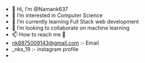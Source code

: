 - 👋 Hi, I’m @Namank637
- 👀 I’m interested in Computer Science
- 🌱 I’m currently learning Full Stack web development
- 💞️ I’m looking to collaborate on machine learning
- 📫 How to reach me 📧
- nk8875009143@gmail.com :- Email
- _nks_19 :- instagram profile
- 

<!---
Namank637/Namank637 is a ✨ special ✨ repository because its `README.md` (this file) appears on your GitHub profile.
You can click the Preview link to take a look at your changes.
--->
